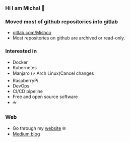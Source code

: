 ### Hi I am Michal 👋

### Moved most of github repositories into [gitlab](https://about.gitlab.com/)

* [gitlab.com/Mishco](https://gitlab.com/Mishco)
* Most repositories on github are archived or read-only.

### Interested in

* Docker
* Kubernetes
* Manjaro (⚡ Arch Linux)Cancel changes
* RaspberryPi 
* DevOps 
* CI/CD pipeline
* Free and open source software 
* ☕ 

### Web

* Go through my [website](https://mishco.gitlab.io/) 🌐
* [Medium blog](https://medium.com/@michal.slovik) 

